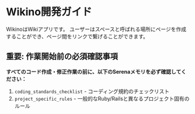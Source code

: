 # Wikino開発ガイド

WikinoはWikiアプリです。
ユーザーはスペースと呼ばれる場所にページを作成することができ、ページ間をリンクで繋げることができます。

## 重要: 作業開始前の必須確認事項

 **すべてのコード作成・修正作業の前に、以下のSerenaメモリを必ず確認してください：**

1. `coding_standards_checklist` - コーディング規約のチェックリスト
2. `project_specific_rules` - 一般的なRuby/Railsと異なるプロジェクト固有のルール
